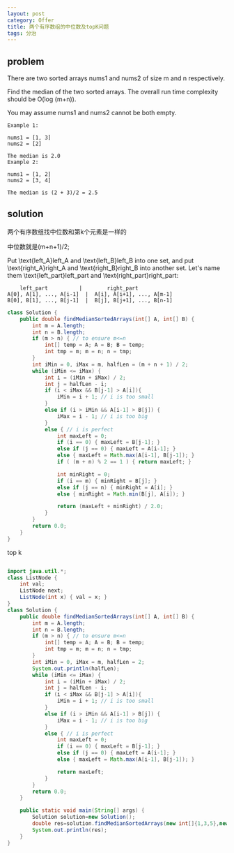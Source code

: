 ```yaml
---
layout: post
category: Offer
title: 两个有序数组的中位数及topK问题
tags: 分治
---
```


## problem
There are two sorted arrays nums1 and nums2 of size m and n respectively.

Find the median of the two sorted arrays. The overall run time complexity should be O(log (m+n)).

You may assume nums1 and nums2 cannot be both empty.

    Example 1:

    nums1 = [1, 3]
    nums2 = [2]

    The median is 2.0
    Example 2:

    nums1 = [1, 2]
    nums2 = [3, 4]

    The median is (2 + 3)/2 = 2.5

## solution
两个有序数组找中位数和第k个元素是一样的

中位数就是(m+n+1)/2;

Put \text{left\_A}left_A and \text{left\_B}left_B into one set, and put \text{right\_A}right_A and \text{right\_B}right_B into another set. Let's name them \text{left\_part}left_part and \text{right\_part}right_part:

        left_part          |        right_part
    A[0], A[1], ..., A[i-1]  |  A[i], A[i+1], ..., A[m-1]
    B[0], B[1], ..., B[j-1]  |  B[j], B[j+1], ..., B[n-1]

```java
class Solution {
    public double findMedianSortedArrays(int[] A, int[] B) {
        int m = A.length;
        int n = B.length;
        if (m > n) { // to ensure m<=n
            int[] temp = A; A = B; B = temp;
            int tmp = m; m = n; n = tmp;
        }
        int iMin = 0, iMax = m, halfLen = (m + n + 1) / 2;
        while (iMin <= iMax) {
            int i = (iMin + iMax) / 2;
            int j = halfLen - i;
            if (i < iMax && B[j-1] > A[i]){
                iMin = i + 1; // i is too small
            }
            else if (i > iMin && A[i-1] > B[j]) {
                iMax = i - 1; // i is too big
            }
            else { // i is perfect
                int maxLeft = 0;
                if (i == 0) { maxLeft = B[j-1]; }
                else if (j == 0) { maxLeft = A[i-1]; }
                else { maxLeft = Math.max(A[i-1], B[j-1]); }
                if ( (m + n) % 2 == 1 ) { return maxLeft; }

                int minRight = 0;
                if (i == m) { minRight = B[j]; }
                else if (j == n) { minRight = A[i]; }
                else { minRight = Math.min(B[j], A[i]); }

                return (maxLeft + minRight) / 2.0;
            }
        }
        return 0.0;
    }
}
```

top k
```java

import java.util.*;
class ListNode {
    int val;
    ListNode next;
    ListNode(int x) { val = x; }
}
class Solution {
    public double findMedianSortedArrays(int[] A, int[] B) {
        int m = A.length;
        int n = B.length;
        if (m > n) { // to ensure m<=n
            int[] temp = A; A = B; B = temp;
            int tmp = m; m = n; n = tmp;
        }
        int iMin = 0, iMax = m, halfLen = 2;
        System.out.println(halfLen);
        while (iMin <= iMax) {
            int i = (iMin + iMax) / 2;
            int j = halfLen - i;
            if (i < iMax && B[j-1] > A[i]){
                iMin = i + 1; // i is too small
            }
            else if (i > iMin && A[i-1] > B[j]) {
                iMax = i - 1; // i is too big
            }
            else { // i is perfect
                int maxLeft = 0;
                if (i == 0) { maxLeft = B[j-1]; }
                else if (j == 0) { maxLeft = A[i-1]; }
                else { maxLeft = Math.max(A[i-1], B[j-1]); }

                return maxLeft;
            }
        }
        return 0.0;
    }

    public static void main(String[] args) {
        Solution solution=new Solution();
        double res=solution.findMedianSortedArrays(new int[]{1,3,5},new int[]{2,4});
        System.out.println(res);
    }
}
```